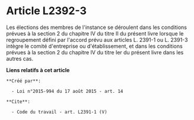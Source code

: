 # Article L2392-3

Les élections des membres de l'instance se déroulent dans les conditions prévues à la section 2 du chapitre IV du titre II du
présent livre lorsque le regroupement défini par l'accord prévu aux articles L. 2391-1 ou L. 2391-3 intègre le comité
d'entreprise ou d'établissement, et dans les conditions prévues à la section 2 du chapitre IV du titre Ier du présent livre
dans les autres cas.

**Liens relatifs à cet article**

	**Créé par**:

	  - Loi n°2015-994 du 17 août 2015 - art. 14

	**Cite**:

	  - Code du travail - art. L2391-1 (V)
